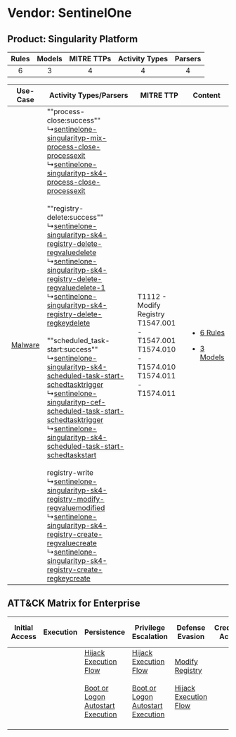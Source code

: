 Vendor: SentinelOne
===================
Product: Singularity Platform
-----------------------------
| Rules | Models | MITRE TTPs | Activity Types | Parsers |
|:-----:|:------:|:----------:|:--------------:|:-------:|
|   6   |   3    |     4      |       4        |    4    |

|    Use-Case    | Activity Types/Parsers    | MITRE TTP    | Content    |
|:----:| ---- | ---- | ---- |
| [Malware](../../../UseCases/uc_malware.md) |  ""process-close:success""<br> ↳[sentinelone-singularityp-mix-process-close-processexit](Ps/pC_sentinelonesingularitypmixprocesscloseprocessexit.md)<br> ↳[sentinelone-singularityp-sk4-process-close-processexit](Ps/pC_sentinelonesingularitypsk4processcloseprocessexit.md)<br><br> ""registry-delete:success""<br> ↳[sentinelone-singularityp-sk4-registry-delete-regvaluedelete](Ps/pC_sentinelonesingularitypsk4registrydeleteregvaluedelete.md)<br> ↳[sentinelone-singularityp-sk4-registry-delete-regvaluedelete-1](Ps/pC_sentinelonesingularitypsk4registrydeleteregvaluedelete1.md)<br> ↳[sentinelone-singularityp-sk4-registry-delete-regkeydelete](Ps/pC_sentinelonesingularitypsk4registrydeleteregkeydelete.md)<br><br> ""scheduled_task-start:success""<br> ↳[sentinelone-singularityp-sk4-scheduled-task-start-schedtasktrigger](Ps/pC_sentinelonesingularitypsk4scheduledtaskstartschedtasktrigger.md)<br> ↳[sentinelone-singularityp-cef-scheduled-task-start-schedtasktrigger](Ps/pC_sentinelonesingularitypcefscheduledtaskstartschedtasktrigger.md)<br> ↳[sentinelone-singularityp-sk4-scheduled-task-start-schedtaskstart](Ps/pC_sentinelonesingularitypsk4scheduledtaskstartschedtaskstart.md)<br><br> registry-write<br> ↳[sentinelone-singularityp-sk4-registry-modify-regvaluemodified](Ps/pC_sentinelonesingularitypsk4registrymodifyregvaluemodified.md)<br> ↳[sentinelone-singularityp-sk4-registry-create-regvaluecreate](Ps/pC_sentinelonesingularitypsk4registrycreateregvaluecreate.md)<br> ↳[sentinelone-singularityp-sk4-registry-create-regkeycreate](Ps/pC_sentinelonesingularitypsk4registrycreateregkeycreate.md)<br> | T1112 - Modify Registry<br>T1547.001 - T1547.001<br>T1574.010 - T1574.010<br>T1574.011 - T1574.011<br> | [<ul><li>6 Rules</li></ul><ul><li>3 Models</li></ul>](RM/r_m_sentinelone_singularity_platform_Malware.md) |

ATT&CK Matrix for Enterprise
----------------------------
| Initial Access | Execution | Persistence                                                                                                                                                      | Privilege Escalation                                                                                                                                             | Defense Evasion                                                                                                                                | Credential Access | Discovery | Lateral Movement | Collection | Command and Control | Exfiltration | Impact |
| -------------- | --------- | ---------------------------------------------------------------------------------------------------------------------------------------------------------------- | ---------------------------------------------------------------------------------------------------------------------------------------------------------------- | ---------------------------------------------------------------------------------------------------------------------------------------------- | ----------------- | --------- | ---------------- | ---------- | ------------------- | ------------ | ------ |
|                |           | [Hijack Execution Flow](https://attack.mitre.org/techniques/T1574)<br><br>[Boot or Logon Autostart Execution](https://attack.mitre.org/techniques/T1547)<br><br> | [Hijack Execution Flow](https://attack.mitre.org/techniques/T1574)<br><br>[Boot or Logon Autostart Execution](https://attack.mitre.org/techniques/T1547)<br><br> | [Modify Registry](https://attack.mitre.org/techniques/T1112)<br><br>[Hijack Execution Flow](https://attack.mitre.org/techniques/T1574)<br><br> |                   |           |                  |            |                     |              |        |